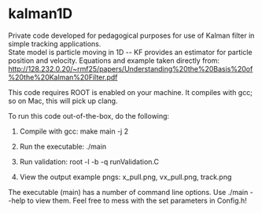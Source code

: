 # kalman1D
Private code developed for pedagogical purposes for use of Kalman filter in simple tracking applications.  
State model is particle moving in 1D -- KF provides an estimator for particle position and velocity.
Equations and example taken directly from: 
http://128.232.0.20/~rmf25/papers/Understanding%20the%20Basis%20of%20the%20Kalman%20Filter.pdf

This code requires ROOT is enabled on your machine.  It compiles with gcc; so on Mac, this will pick up clang.  

To run this code out-of-the-box, do the following:

1) Compile with gcc: make main -j 2

2) Run the executable: ./main

3) Run validation: root -l -b -q runValidation.C

4) View the output example pngs: x_pull.png, vx_pull.png, track.png

The executable (main) has a number of command line options.  Use ./main --help to view them.  Feel free to mess with the set parameters in Config.h!
